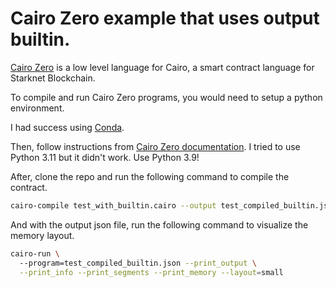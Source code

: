# Cairo Zero example that uses output builtin. 

[Cairo Zero](https://docs.cairo-lang.org/cairozero/index.html) is a low level language for Cairo, a smart contract language for Starknet Blockchain. 

To compile and run Cairo Zero programs, you would need to setup a python environment.

I had success using [Conda](https://github.com/conda/conda). 

Then, follow instructions from [Cairo Zero documentation](https://docs.cairo-lang.org/cairozero/quickstart.html). I tried to use Python 3.11 but it didn't work. Use Python 3.9!  

After, clone the repo and run the following command to compile the contract.

```bash
cairo-compile test_with_builtin.cairo --output test_compiled_builtin.json 
```

And with the output json file, run the following command to visualize the memory layout.

```bash
cairo-run \                                                                  
  --program=test_compiled_builtin.json --print_output \
  --print_info --print_segments --print_memory --layout=small
```

